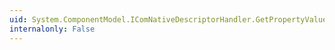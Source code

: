 ```yaml
---
uid: System.ComponentModel.IComNativeDescriptorHandler.GetPropertyValue(System.Object,System.String,System.Boolean@)
internalonly: False
---
```

